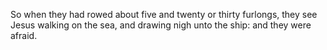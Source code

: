 So when they had rowed about five and twenty or thirty furlongs, they see Jesus walking on the sea, and drawing nigh unto the ship: and they were afraid.
